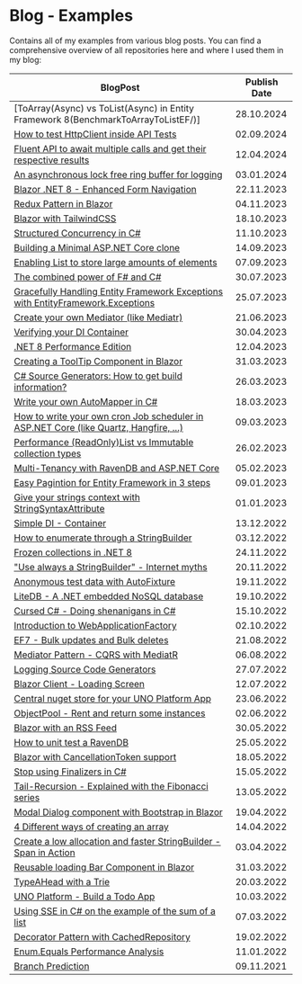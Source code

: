 # Blog - Examples

Contains all of my examples from various blog posts. You can find a comprehensive overview of all repositories here and where I used them in my blog:

| BlogPost                                                                                                       | Publish Date |
| -------------------------------------------------------------------------------------------------------------- | ------------ |
| [ToArray(Async) vs ToList(Async) in Entity Framework 8(BenchmarkToArrayToListEF/)]                             | 28.10.2024   |
| [How to test HttpClient inside API Tests](FakeHttpClient/)                                                     | 02.09.2024   |
| [Fluent API to await multiple calls and get their respective results](TaskWhenAllResult/)                      | 12.04.2024   |
| [An asynchronous lock free ring buffer for logging](LockFreeRingBuffer/)                                       | 03.01.2024   |
| [Blazor .NET 8 - Enhanced Form Navigation](BlazorStaticForms/)                                                 | 22.11.2023   |
| [Redux Pattern in Blazor](ReduxBlazor/)                                                                        | 04.11.2023   |
| [Blazor with TailwindCSS](BlazorWithTailwind/)                                                                 | 18.10.2023   |
| [Structured Concurrency in C#](StructuredConcurrency/)                                                         | 11.10.2023   |
| [Building a Minimal ASP.NET Core clone](AspNetCoreFromScratch/)                                                | 14.09.2023   |
| [Enabling List<T> to store large amounts of elements](ChunkedList/)                                            | 07.09.2023   |
| [The combined power of F# and C#](FSharpCombined/)                                                             | 30.07.2023   |
| [Gracefully Handling Entity Framework Exceptions with EntityFramework.Exceptions](EntityFrameworkExceptions/)  | 25.07.2023   |
| [Create your own Mediator (like Mediatr)](Mediator/)                                                           | 21.06.2023   |
| [Verifying your DI Container](ServiceCollectionVerify/)                                                        | 30.04.2023   |
| [.NET 8 Performance Edition](BenchmarkDotNet8/)                                                                | 12.04.2023   |
| [Creating a ToolTip Component in Blazor](BlazorToolTip/)                                                       | 31.03.2023   |
| [C# Source Generators: How to get build information?](BuildInformation/)                                       | 26.03.2023   |
| [Write your own AutoMapper in C#](AutoMapper/)                                                                 | 18.03.2023   |
| [How to write your own cron Job scheduler in ASP.NET Core (like Quartz, Hangfire, ...)](CronBackgroundWorker/) | 09.03.2023   |
| [Performance (ReadOnly)List vs Immutable collection types](ImmutablePerformance/)                              | 26.02.2023   |
| [Multi-Tenancy with RavenDB and ASP.NET Core](MultiTenantRavenDB/)                                             | 05.02.2023   |
| [Easy Pagintion for Entity Framework in 3 steps](PaginationEF/)                                                | 09.01.2023   |
| [Give your strings context with StringSyntaxAttribute](StringHightlighting/)                                   | 01.01.2023   |
| [Simple DI - Container](DIContainer/)                                                                          | 13.12.2022   |
| [How to enumerate through a StringBuilder](EnumerateStringBuilder/)                                            | 03.12.2022   |
| [Frozen collections in .NET 8](FrozenSetBenchmark/)                                                            | 24.11.2022   |
| ["Use always a StringBuilder" - Internet myths](StringBuilderPerformance/)                                     | 20.11.2022   |
| [Anonymous test data with AutoFixture](AutoFixtureXUnit/)                                                      | 19.11.2022   |
| [LiteDB - A .NET embedded NoSQL database](LiteDatabase/)                                                       | 19.10.2022   |
| [Cursed C# - Doing shenanigans in C#](CursedCSharp/)                                                           | 15.10.2022   |
| [Introduction to WebApplicationFactory](WebAppFactory/)                                                        | 02.10.2022   |
| [EF7 - Bulk updates and Bulk deletes](EF7Bulk/)                                                                | 21.08.2022   |
| [Mediator Pattern - CQRS with MediatR](MediatorPattern/)                                                       | 06.08.2022   |
| [Logging Source Code Generators](LoggingSourceCodeGenerator/)                                                  | 27.07.2022   |
| [Blazor Client - Loading Screen](BlazorClientLoadingScreen/)                                                   | 12.07.2022   |
| [Central nuget store for your UNO Platform App](UnoDirectoryBuildProps/)                                       | 23.06.2022   |
| [ObjectPool - Rent and return some instances](ObjectPool/)                                                     | 02.06.2022   |
| [Blazor with an RSS Feed](BlazorRSSFeed/)                                                                      | 30.05.2022   |
| [How to unit test a RavenDB](RavenDBUnitTest/)                                                                 | 25.05.2022   |
| [Blazor with CancellationToken support](BlazorCancellation/)                                                   | 18.05.2022   |
| [Stop using Finalizers in C#](Finalizers/)                                                                     | 15.05.2022   |
| [Tail-Recursion - Explained with the Fibonacci series](TailRecursion/)                                         | 13.05.2022   |
| [Modal Dialog component with Bootstrap in Blazor](ModalDialogComponent/)                                       | 19.04.2022   |
| [4 Different ways of creating an array](ArrayInitializePerformance/)                                           | 14.04.2022   |
| [Create a low allocation and faster StringBuilder - Span in Action](ValueStringBuilder/)                       | 03.04.2022   |
| [Reusable loading Bar Component in Blazor](BlazorLoadingComponent/)                                            | 31.03.2022   |
| [TypeAHead with a Trie](TrieTypeAHead/)                                                                        | 20.03.2022   |
| [UNO Platform - Build a Todo App](TodoApp/)                                                                    | 10.03.2022   |
| [Using SSE in C# on the example of the sum of a list](ArraySumPerformanceSIMD/)                                | 07.03.2022   |
| [Decorator Pattern with CachedRepository](DecoratorPattern/)                                                   | 19.02.2022   |
| [Enum.Equals Performance Analysis](EnumEqualsPerformance/)                                                     | 11.01.2022   |
| [Branch Prediction](BranchPrediction/)                                                                         | 09.11.2021   |

